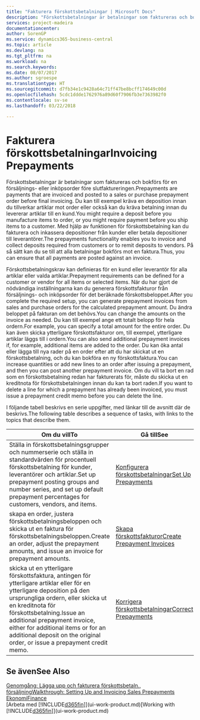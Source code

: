 ```yaml
---
title: "Fakturera förskottsbetalningar | Microsoft Docs"
description: "Förskottsbetalningar är betalningar som faktureras och bokförs för en försäljnings- eller inköpsorder före slutfaktureringen. Du kan till exempel kräva en deposition innan du tillverkar artiklar mot order eller också kan du kräva betalning innan du levererar artiklar till en kund. Med hjälp av funktionen för förskottsbetalning kan du fakturera och inkassera depositioner från kunder eller betala depositioner till leverantörer. På så sätt kan du se till att alla betalningar bokförs mot en faktura."
services: project-madeira
documentationcenter: 
author: SorenGP
ms.service: dynamics365-business-central
ms.topic: article
ms.devlang: na
ms.tgt_pltfrm: na
ms.workload: na
ms.search.keywords: 
ms.date: 08/07/2017
ms.author: sgroespe
ms.translationtype: HT
ms.sourcegitcommit: d7fb34e1c9428a64c71ff47be8bcff174649c00d
ms.openlocfilehash: 5cdc1ddde1762976a89d60f7906fb3e7363982f0
ms.contentlocale: sv-se
ms.lasthandoff: 03/22/2018

---
```

# <a name="invoicing-prepayments"></a><span data-ttu-id="1d6a0-106">Fakturera förskottsbetalningar</span><span class="sxs-lookup"><span data-stu-id="1d6a0-106">Invoicing Prepayments</span></span>
<span data-ttu-id="1d6a0-107">Förskottsbetalningar är betalningar som faktureras och bokförs för en försäljnings- eller inköpsorder före slutfaktureringen.</span><span class="sxs-lookup"><span data-stu-id="1d6a0-107">Prepayments are payments that are invoiced and posted to a sales or purchase prepayment order before final invoicing.</span></span> <span data-ttu-id="1d6a0-108">Du kan till exempel kräva en deposition innan du tillverkar artiklar mot order eller också kan du kräva betalning innan du levererar artiklar till en kund.</span><span class="sxs-lookup"><span data-stu-id="1d6a0-108">You might require a deposit before you manufacture items to order, or you might require payment before you ship items to a customer.</span></span> <span data-ttu-id="1d6a0-109">Med hjälp av funktionen för förskottsbetalning kan du fakturera och inkassera depositioner från kunder eller betala depositioner till leverantörer.</span><span class="sxs-lookup"><span data-stu-id="1d6a0-109">The prepayments functionality enables you to invoice and collect deposits required from customers or to remit deposits to vendors.</span></span> <span data-ttu-id="1d6a0-110">På så sätt kan du se till att alla betalningar bokförs mot en faktura.</span><span class="sxs-lookup"><span data-stu-id="1d6a0-110">Thus, you can ensure that all payments are posted against an invoice.</span></span>  

 <span data-ttu-id="1d6a0-111">Förskottsbetalningskrav kan definieras för en kund eller leverantör för alla artiklar eller valda artiklar.</span><span class="sxs-lookup"><span data-stu-id="1d6a0-111">Prepayment requirements can be defined for a customer or vendor for all items or selected items.</span></span> <span data-ttu-id="1d6a0-112">När du har gjort de nödvändiga inställningarna kan du generera förskottsfakturor från försäljnings- och inköpsorder för det beräknade förskottsbeloppet.</span><span class="sxs-lookup"><span data-stu-id="1d6a0-112">After you complete the required setup, you can generate prepayment invoices from sales and purchase orders for the calculated prepayment amount.</span></span> <span data-ttu-id="1d6a0-113">Du ändra beloppet på fakturan om det behövs.</span><span class="sxs-lookup"><span data-stu-id="1d6a0-113">You can change the amounts on the invoice as needed.</span></span> <span data-ttu-id="1d6a0-114">Du kan till exempel ange ett totalt belopp för hela ordern.</span><span class="sxs-lookup"><span data-stu-id="1d6a0-114">For example, you can specify a total amount for the entire order.</span></span> <span data-ttu-id="1d6a0-115">Du kan även skicka ytterligare förskottsfakturor om, till exempel, ytterligare artiklar läggs till i ordern.</span><span class="sxs-lookup"><span data-stu-id="1d6a0-115">You can also send additional prepayment invoices if, for example, additional items are added to the order.</span></span> <span data-ttu-id="1d6a0-116">Du kan öka antal eller lägga till nya rader på en order efter att du har skickat ut en förskottsbetalning, och du kan bokföra en ny förskottsfaktura.</span><span class="sxs-lookup"><span data-stu-id="1d6a0-116">You can increase quantities or add new lines to an order after issuing a prepayment, and then you can post another prepayment invoice.</span></span> <span data-ttu-id="1d6a0-117">Om du vill ta bort en rad som en förskottsbetalning redan har fakturerats för, måste du skicka ut en kreditnota för förskottsbetalningen innan du kan ta bort raden.</span><span class="sxs-lookup"><span data-stu-id="1d6a0-117">If you want to delete a line for which a prepayment has already been invoiced, you must issue a prepayment credit memo before you can delete the line.</span></span>  

 <span data-ttu-id="1d6a0-118">I följande tabell beskrivs en serie uppgifter, med länkar till de avsnitt där de beskrivs.</span><span class="sxs-lookup"><span data-stu-id="1d6a0-118">The following table describes a sequence of tasks, with links to the topics that describe them.</span></span>

|<span data-ttu-id="1d6a0-119">**Om du vill**</span><span class="sxs-lookup"><span data-stu-id="1d6a0-119">**To**</span></span>|<span data-ttu-id="1d6a0-120">**Gå till**</span><span class="sxs-lookup"><span data-stu-id="1d6a0-120">**See**</span></span>|  
|------------|-------------|  
|<span data-ttu-id="1d6a0-121">Ställa in förskottsbetalningsgrupper och nummerserie och ställa in standardvärden för procentuell förskottsbetalning för kunder, leverantörer och artiklar.</span><span class="sxs-lookup"><span data-stu-id="1d6a0-121">Set up prepayment posting groups and number series, and set up default prepayment percentages for customers, vendors, and items.</span></span>|[<span data-ttu-id="1d6a0-122">Konfigurera förskottsbetalningar</span><span class="sxs-lookup"><span data-stu-id="1d6a0-122">Set Up Prepayments</span></span>](finance-set-up-prepayments.md)|
|<span data-ttu-id="1d6a0-123">skapa en order, justera förskottsbetalningsbeloppen och skicka ut en faktura för förskottsbetalningsbeloppen.</span><span class="sxs-lookup"><span data-stu-id="1d6a0-123">Create an order, adjust the prepayment amounts, and issue an invoice for prepayment amounts.</span></span>|[<span data-ttu-id="1d6a0-124">Skapa förskottsfakturor</span><span class="sxs-lookup"><span data-stu-id="1d6a0-124">Create Prepayment Invoices</span></span>](finance-how-to-create-prepayment-invoices.md)|  
|<span data-ttu-id="1d6a0-125">skicka ut en ytterligare förskottsfaktura, antingen för ytterligare artiklar eller för en ytterligare deposition på den ursprungliga ordern, eller skicka ut en kreditnota för förskottsbetalning.</span><span class="sxs-lookup"><span data-stu-id="1d6a0-125">Issue an additional prepayment invoice, either for additional items or for an additional deposit on the original order, or issue a prepayment credit memo.</span></span>|[<span data-ttu-id="1d6a0-126">Korrigera förskottsbetalningar</span><span class="sxs-lookup"><span data-stu-id="1d6a0-126">Correct Prepayments</span></span>](finance-how-to-correct-prepayments.md)|  

## <a name="see-also"></a><span data-ttu-id="1d6a0-127">Se även</span><span class="sxs-lookup"><span data-stu-id="1d6a0-127">See Also</span></span>  
[<span data-ttu-id="1d6a0-128">Genomgång: Lägga upp och fakturera förskottsbetaln., försäljning</span><span class="sxs-lookup"><span data-stu-id="1d6a0-128">Walkthrough: Setting Up and Invoicing Sales Prepayments</span></span>](walkthrough-setting-up-and-invoicing-sales-prepayments.md)  
[<span data-ttu-id="1d6a0-129">Ekonomi</span><span class="sxs-lookup"><span data-stu-id="1d6a0-129">Finance</span></span>](finance.md)  
<span data-ttu-id="1d6a0-130">[Arbeta med [!INCLUDE[d365fin](includes/d365fin_md.md)]](ui-work-product.md)</span><span class="sxs-lookup"><span data-stu-id="1d6a0-130">[Working with [!INCLUDE[d365fin](includes/d365fin_md.md)]](ui-work-product.md)</span></span>

